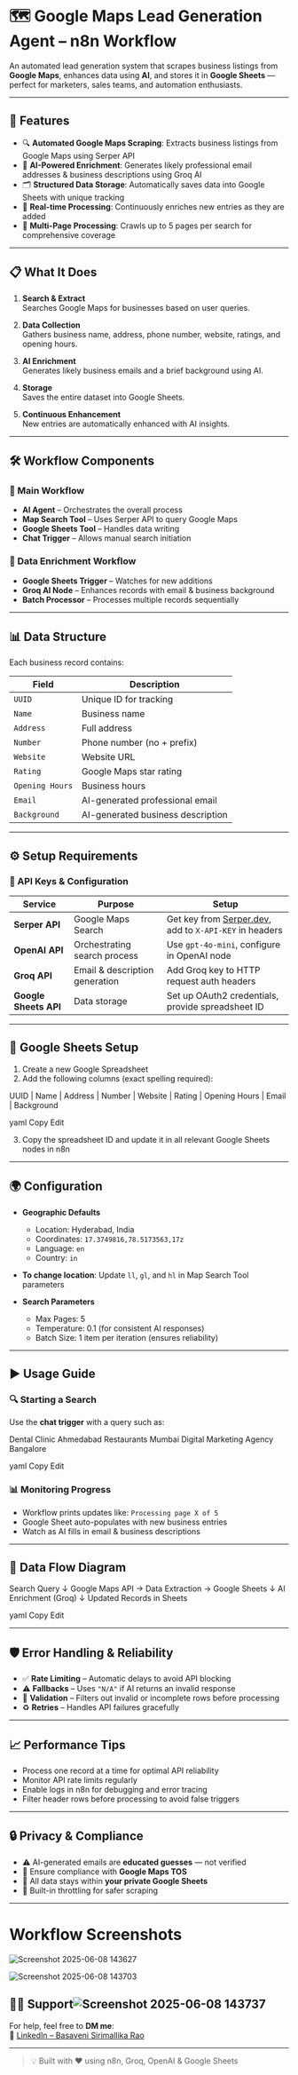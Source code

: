 # 🗺️ Google Maps Lead Generation Agent – n8n Workflow

An automated lead generation system that scrapes business listings from **Google Maps**, enhances data using **AI**, and stores it in **Google Sheets** — perfect for marketers, sales teams, and automation enthusiasts.

---

## 🚀 Features

- 🔍 **Automated Google Maps Scraping**: Extracts business listings from Google Maps using Serper API  
- 🧠 **AI-Powered Enrichment**: Generates likely professional email addresses & business descriptions using Groq AI  
- 🗂️ **Structured Data Storage**: Automatically saves data into Google Sheets with unique tracking  
- 🔁 **Real-time Processing**: Continuously enriches new entries as they are added  
- 📃 **Multi-Page Processing**: Crawls up to 5 pages per search for comprehensive coverage  

---

## 📋 What It Does

1. **Search & Extract**  
   Searches Google Maps for businesses based on user queries.

2. **Data Collection**  
   Gathers business name, address, phone number, website, ratings, and opening hours.

3. **AI Enrichment**  
   Generates likely business emails and a brief background using AI.

4. **Storage**  
   Saves the entire dataset into Google Sheets.

5. **Continuous Enhancement**  
   New entries are automatically enhanced with AI insights.

---

## 🛠️ Workflow Components

### 🔁 Main Workflow

- **AI Agent** – Orchestrates the overall process  
- **Map Search Tool** – Uses Serper API to query Google Maps  
- **Google Sheets Tool** – Handles data writing  
- **Chat Trigger** – Allows manual search initiation

### 🧠 Data Enrichment Workflow

- **Google Sheets Trigger** – Watches for new additions  
- **Groq AI Node** – Enhances records with email & business background  
- **Batch Processor** – Processes multiple records sequentially

---

## 📊 Data Structure

Each business record contains:

| Field           | Description                           |
|----------------|---------------------------------------|
| `UUID`          | Unique ID for tracking               |
| `Name`          | Business name                        |
| `Address`       | Full address                         |
| `Number`        | Phone number (no + prefix)           |
| `Website`       | Website URL                          |
| `Rating`        | Google Maps star rating              |
| `Opening Hours` | Business hours                       |
| `Email`         | AI-generated professional email      |
| `Background`    | AI-generated business description    |

---

## ⚙️ Setup Requirements

### 🔑 API Keys & Configuration

| Service     | Purpose                      | Setup                                     |
|-------------|------------------------------|-------------------------------------------|
| **Serper API** | Google Maps Search            | Get key from [Serper.dev](https://serper.dev), add to `X-API-KEY` in headers |
| **OpenAI API** | Orchestrating search process | Use `gpt-4o-mini`, configure in OpenAI node |
| **Groq API**   | Email & description generation | Add Groq key to HTTP request auth headers |
| **Google Sheets API** | Data storage | Set up OAuth2 credentials, provide spreadsheet ID |

---

## 📝 Google Sheets Setup

1. Create a new Google Spreadsheet  
2. Add the following columns (exact spelling required):

UUID | Name | Address | Number | Website | Rating | Opening Hours | Email | Background

yaml
Copy
Edit

3. Copy the spreadsheet ID and update it in all relevant Google Sheets nodes in n8n

---

## 🌍 Configuration

- **Geographic Defaults**  
  - Location: Hyderabad, India  
  - Coordinates: `17.3749816,78.5173563,17z`  
  - Language: `en`  
  - Country: `in`  

- **To change location**: Update `ll`, `gl`, and `hl` in Map Search Tool parameters

- **Search Parameters**
  - Max Pages: 5  
  - Temperature: 0.1 (for consistent AI responses)  
  - Batch Size: 1 item per iteration (ensures reliability)

---

## ▶️ Usage Guide

### 🔍 Starting a Search

Use the **chat trigger** with a query such as:

Dental Clinic Ahmedabad
Restaurants Mumbai
Digital Marketing Agency Bangalore

yaml
Copy
Edit

### 📊 Monitoring Progress

- Workflow prints updates like: `Processing page X of 5`
- Google Sheet auto-populates with new business entries
- Watch as AI fills in email & business descriptions

---

## 🔁 Data Flow Diagram

Search Query
↓
Google Maps API → Data Extraction → Google Sheets
↓
AI Enrichment (Groq)
↓
Updated Records in Sheets

yaml
Copy
Edit

---

## 🛡️ Error Handling & Reliability

- ✅ **Rate Limiting** – Automatic delays to avoid API blocking  
- ⚠️ **Fallbacks** – Uses `"N/A"` if AI returns an invalid response  
- 🧪 **Validation** – Filters out invalid or incomplete rows before processing  
- ♻️ **Retries** – Handles API failures gracefully

---

## 📈 Performance Tips

- Process one record at a time for optimal API reliability  
- Monitor API rate limits regularly  
- Enable logs in n8n for debugging and error tracing  
- Filter header rows before processing to avoid false triggers  

---

## 🔒 Privacy & Compliance

- ⚠️ AI-generated emails are **educated guesses** — not verified  
- 📜 Ensure compliance with **Google Maps TOS**  
- 🔐 All data stays within **your private Google Sheets**  
- 🧩 Built-in throttling for safer scraping

---

# Workflow Screenshots 
![Screenshot 2025-06-08 143627](https://github.com/user-attachments/assets/9f6bb873-e500-48e7-a59d-a12323ebf551)

![Screenshot 2025-06-08 143703](https://github.com/user-attachments/assets/d81a9e00-1b66-4799-8b9c-d113b2af85a0)

## 🙋‍♀️ Support![Screenshot 2025-06-08 143737](https://github.com/user-attachments/assets/6568f475-d9cd-4445-8ad6-59bee36ae1d1)


For help, feel free to **DM me**:  
🔗 [LinkedIn – Basaveni Sirimallika Rao](https://www.linkedin.com/in/basaveni-sirimallika-rao-b9b88a323)

---

> 💡 Built with ❤️ using n8n, Groq, OpenAI & Google Sheets  
